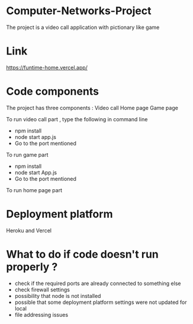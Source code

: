 # Computer-Networks-Project

The project is a video call application with pictionary like game 


# Link

https://funtime-home.vercel.app/

# Code components


The project has three components :
Video call
Home page
Game page


To run  video call part , type the following in command line
- npm install
- node start app.js
- Go to the port mentioned

To run game part
- npm install
- node start App.js
- Go to the port mentioned

To run home page part


# Deployment platform 

Heroku and Vercel

# What to do if code doesn't run properly ?

- check if the required ports are already connected to something else
- check firewall settings
- possibility that node is not installed
- possible that some deployment platform settings were not updated for local
- file addressing issues



